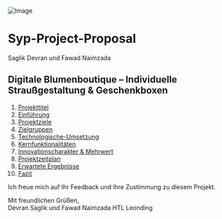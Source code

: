![Image](https://github.com/user-attachments/assets/60a4ef1d-6160-40d5-9147-37a48328cb81)
# Syp-Project-Proposal
Saglik Devran und Fawad Naimzada

## Digitale Blumenboutique – Individuelle Straußgestaltung & Geschenkboxen

1. [Projekttitel](Project-Title.md)
2. [Einführung](Einführung.md)
3. [Projektziele](Projektziele.md)
4. [Zielgruppen](Zielgruppe.md)
5. [Technologische-Umsetzung](Technologische-Umsetzung.md)
6. [Kernfunktionalitäten](Kernfunktionalitäten.md)
7. [Innovationscharakter & Mehrwert](Innovationscharakter&Mehrwert.md)
8. [Projektzeitplan](Projektzeitplan.md)
9. [Erwartete Ergebnisse](ErwarteteErgebnisse.md)
10. [Fazit](Fazit.md)

Ich freue mich auf Ihr Feedback und Ihre Zustimmung zu diesem Projekt.

Mit freundlichen Grüßen,  
Devran Saglik und Fawad Naimzada
HTL Leonding
